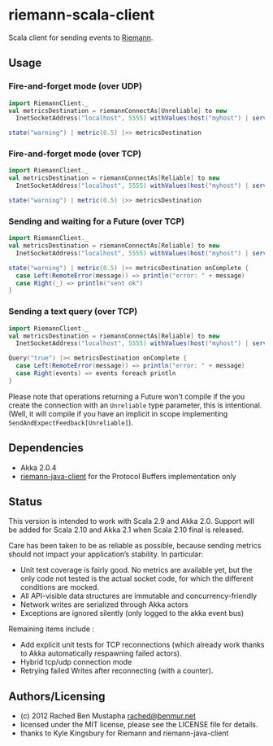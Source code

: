 # riemann-scala-client

Scala client for sending events to [Riemann](http://aphyr.github.com/riemann/).

## Usage

### Fire-and-forget mode (over UDP)
```scala
import RiemannClient._
val metricsDestination = riemannConnectAs[Unreliable] to new
  InetSocketAddress("localhost", 5555) withValues(host("myhost") | service("myservice response time"))

state("warning") | metric(0.5) |>> metricsDestination
```

### Fire-and-forget mode (over TCP)
```scala
import RiemannClient._
val metricsDestination = riemannConnectAs[Reliable] to new
  InetSocketAddress("localhost", 5555) withValues(host("myhost") | service("myservice response time"))

state("warning") | metric(0.5) |>> metricsDestination
```

### Sending and waiting for a Future (over TCP)
```scala
import RiemannClient._
val metricsDestination = riemannConnectAs[Reliable] to new
  InetSocketAddress("localhost", 5555) withValues(host("myhost") | service("myservice response time"))

state("warning") | metric(0.5) |>< metricsDestination onComplete {
  case Left(RemoteError(message)) => println("error: " + message)
  case Right(_) => println("sent ok")
}
```

### Sending a text query (over TCP)
```scala
import RiemannClient._
val metricsDestination = riemannConnectAs[Reliable] to new
  InetSocketAddress("localhost", 5555) withValues(host("myhost") | service("myservice response time"))

Query("true") |>< metricsDestination onComplete {
  case Left(RemoteError(message)) => println("error: " + message)
  case Right(events) => events foreach println
}
```

Please note that operations returning a Future won't compile if the you create the connection with an `Unreliable` type parameter, this is intentional. (Well, it will compile if you have an implicit in scope implementing `SendAndExpectFeedback[Unreliable]`).

## Dependencies

- Akka 2.0.4
- [riemann-java-client](https://github.com/aphyr/riemann-java-client) for the Protocol Buffers implementation only

## Status

This version is intended to work with Scala 2.9 and Akka 2.0. Support will be added for Scala 2.10 and Akka 2.1 when Scala 2.10 final is released.

Care has been taken to be as reliable as possible, because sending metrics should not impact your application’s stability. In particular:
- Unit test coverage is fairly good. No metrics are available yet, but the only code not tested is the actual socket code, for which the different conditions are mocked.
-	All API-visible data structures are immutable and concurrency-friendly
- Network writes are serialized through Akka actors
-	Exceptions are ignored silently (only logged to the akka event bus)

Remaining items include :
- Add explicit unit tests for TCP reconnections (which already work thanks to Akka automatically respawning failed actors).
-	Hybrid tcp/udp connection mode
- Retrying failed Writes after reconnecting (with a counter).

## Authors/Licensing

- (c) 2012 Rached Ben Mustapha <rached@benmur.net>
- licensed under the MIT license, please see the LICENSE file for details.
- thanks to Kyle Kingsbury for Riemann and riemann-java-client

